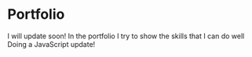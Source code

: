 # Portfolio
I will update soon!
In the portfolio I try to show the skills that I can do well
Doing a JavaScript update!

